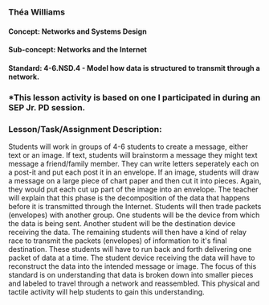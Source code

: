 ### Théa Williams
#### Concept: Networks and Systems Design
#### Sub-concept: Networks and the Internet
#### Standard: 4-6.NSD.4 - Model how data is structured to transmit through a network.
### *This lesson activity is based on one I participated in during an SEP Jr. PD session.

### Lesson/Task/Assignment Description: 
Students will work in groups of 4-6 students to create a message, either text or an image. If text, students will brainstorm a message they might text message a friend/family member. They can write letters seperately each on a post-it and put each post it in an envelope. If an image, students will draw a message on a large piece of chart paper and then cut it into pieces. Again, they would put each cut up part of the image into an envelope. The teacher will explain that this phase is the decomposition of the data that happens before it is transmitted through the Internet. Students will then trade packets (envelopes) with another group. One students will be the device from which the data is being sent. Another student will be the destination device receiving the data. The remaining students will then have a kind of relay race to transmit the packets (envelopes) of information to it's final destination. These students will have to run back and forth delivering one packet of data at a time. The student device receiving the data will have to reconstruct the data into the intended message or image. The focus of this standard is on understanding that data is broken down into smaller pieces and labeled to travel through a network and reassembled. This physical and tactile activity will help students to gain this understanding.
